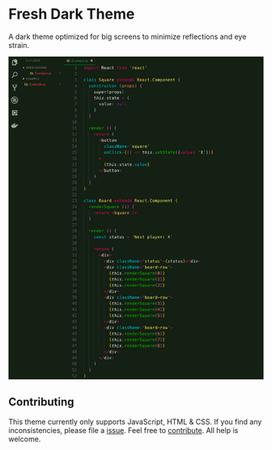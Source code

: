 
# Fresh Dark Theme

A dark theme optimized for big screens to minimize reflections and eye strain.

![screenshot](https://github.com/Kurkulis/fresh-dark/blob/master/Screenshot.png)

## Contributing

This theme currently only supports JavaScript, HTML & CSS. If you find any inconsistencies, please file a [issue](https://github.com/Kurkulis/fresh-dark/issues). Feel free to [contribute](https://github.com/Kurkulis/fresh-dark). All help is welcome.
